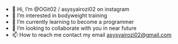 - 👋 Hi, I’m @OGit02 / asysyairozi02 on instagram
- 👀 I’m interested in bodyweight training
- 🌱 I’m currently learning to become a programmer
- 💞️ I’m looking to collaborate with you in near future
- 📫 How to reach me contact my email asysyairozi02@gmail.com

<!---
OGit02/OGit02 is a ✨ special ✨ repository because its `README.md` (this file) appears on your GitHub profile.
You can click the Preview link to take a look at your changes.
--->
